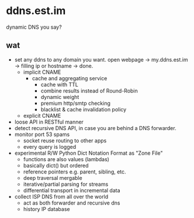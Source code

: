 ddns.est.im
===========

dynamic DNS you say?


wat
---

  - set any ddns to any domain you want. open webpage -> my.ddns.est.im -> filling ip or hostname -> done.
    - implicit CNAME
      - cache and aggregating service
        - cache with TTL
        - combine results instead of Round-Robin
        - dynamic weight
        - premium http/smtp checking
        - blacklist & cache invalidation policy
    - explicit CNAME
  - loose API in RESTful manner
  - detect recursive DNS API, in case you are behind a DNS forwarder.
  - monitor port 53 spams
    - socket reuse routing to other apps
    - every query is logged
  - experimental R/W Python Dict Notation Format as "Zone File"
    - functions are also values (lambdas)
    - basically dict() but ordered
    - reference pointers e.g. parent, sibling, etc.
    - deep traversal mergable
    - iterative/partial parsing for streams
    - differential transport in incremental data
  - collect ISP DNS from all over the world
    - act as both forwarder and recursive dns
    - history IP database

